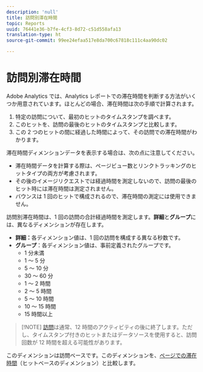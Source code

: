 ```yaml
---
description: 'null'
title: 訪問別滞在時間
topic: Reports
uuid: 76441e36-b7fe-4cf3-8d72-c51d558afa13
translation-type: ht
source-git-commit: 99ee24efaa517e8da700c67818c111c4aa90dc02

---
```



# 訪問別滞在時間

Adobe Analytics では、Analytics レポートでの滞在時間を判断する方法がいくつか用意されています。ほとんどの場合、滞在時間は次の手順で計算されます。

1. 特定の訪問について、最初のヒットのタイムスタンプを調べます。
2. このヒットを、訪問の最後のヒットのタイムスタンプと比較します。
3. この 2 つのヒットの間に経過した時間によって、その訪問での滞在時間がわかります。

滞在時間ディメンションデータを表示する場合は、次の点に注意してください。

* 滞在時間データを計算する際は、ページビュー数とリンクトラッキングのヒットタイプの両方が考慮されます。
* その後のイメージリクエストでは経過時間を測定しないので、訪問の最後のヒット時には滞在時間は測定されません。
* バウンスは 1 回のヒットで構成されるので、滞在時間の測定には使用できません。

訪問別滞在時間は、1 回の訪問の合計経過時間を測定します。**詳細**&#x200B;と&#x200B;**グループ**&#x200B;には、異なるディメンションが存在します。

* **詳細：**&#x200B;各ディメンション値は、1 回の訪問を構成する異なる秒数です。
* **グループ**：各ディメンション値は、事前定義されたグループです。
   * 1 分未満
   * 1 ～ 5 分
   * 5 ～ 10 分
   * 30 ～ 60 分
   * 1 ～ 2 時間
   * 2 ～ 5 時間
   * 5 ～ 10 時間
   * 10 ～ 15 時間
   * 15 時間以上

> [!NOTE] [ 訪問](../c-metrics/metrics-visit.md)は通常、12 時間のアクティビティの後に終了します。ただし、タイムスタンプ付きのヒットまたはデータソースを使用すると、訪問回数が 12 時間を超える可能性があります。

このディメンションは訪問ベースです。このディメンションを、[ページでの滞在時間](reports-time-spent-on-page.md)（ヒットベースのディメンション）と比較します。
